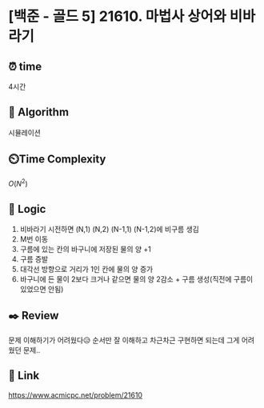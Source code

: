 # [백준 - 골드 5] 21610. 마법사 상어와 비바라기
 
## ⏰  **time**
4시간

## :pushpin: **Algorithm**
시뮬레이션

## ⏲️**Time Complexity**
$O(N^2)$

## :round_pushpin: **Logic**
1. 비바라기 시전하면 (N,1) (N,2) (N-1,1) (N-1,2)에 비구름 생김
2. M번 이동
3. 구름에 있는 칸의 바구니에 저장된 물의 양 +1
4. 구름 증발
5. 대각선 방향으로 거리가 1인 칸에 물의 양 증가
7. 바구니에 든 물이 2보다 크거나 같으면 물의 양 2감소 + 구름 생성(직전에 구름이 있었으면 안됨)

## :black_nib: **Review**
문제 이해하기가 어려웠다😥 순서만 잘 이해하고 차근차근 구현하면 되는데 그게 어려웠던 문제.. 

## 📡 Link
https://www.acmicpc.net/problem/21610
